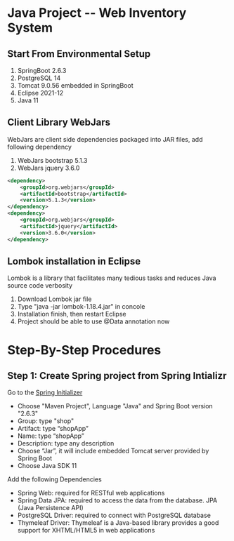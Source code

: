 # Java Project -- Web Inventory System
## Start From Environmental Setup
1. SpringBoot 2.6.3
2. PostgreSQL 14
3. Tomcat 9.0.56 embedded in SpringBoot
4. Eclipse 2021-12
6. Java 11

## Client Library WebJars
WebJars are client side dependencies packaged into JAR files, add following dependency
1. WebJars bootstrap 5.1.3
2. WebJars jquery 3.6.0

```xml
<dependency>
	<groupId>org.webjars</groupId>
	<artifactId>bootstrap</artifactId>
	<version>5.1.3</version>
</dependency>
<dependency>
	<groupId>org.webjars</groupId>
	<artifactId>jquery</artifactId>
	<version>3.6.0</version>
</dependency>
```

## Lombok installation in Eclipse
Lombok is a library that facilitates many tedious tasks and reduces Java source code verbosity<br>
1. Download Lombok jar file
2. Type "java -jar lombok-1.18.4.jar" in concole
3. Installation finish, then restart Eclipse
4. Project should be able to use @Data annotation now


# Step-By-Step Procedures

## Step 1: Create Spring project from Spring Intializr
Go to the [Spring Initializer](https://start.spring.io/)
- Choose "Maven Project", Language "Java" and Spring Boot version "2.6.3"
- Group: type "shop"
- Artifact: type “shopApp”
- Name: type “shopApp”
- Description: type any description
- Choose “Jar”, it will include embedded Tomcat server provided by Spring Boot
- Choose Java SDK 11

Add the following Dependencies
- Spring Web: required for RESTful web applications
- Spring Data JPA: required to access the data from the database. JPA (Java Persistence API) 
- PostgreSQL Driver: required to connect with PostgreSQL database
- Thymeleaf Driver: Thymeleaf is a Java-based library provides a good support for XHTML/HTML5 in web applications











